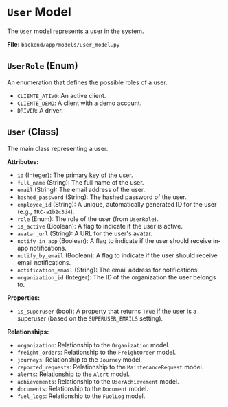 # `User` Model

The `User` model represents a user in the system.

**File:** `backend/app/models/user_model.py`

## `UserRole` (Enum)

An enumeration that defines the possible roles of a user.

*   `CLIENTE_ATIVO`: An active client.
*   `CLIENTE_DEMO`: A client with a demo account.
*   `DRIVER`: A driver.

## `User` (Class)

The main class representing a user.

**Attributes:**

*   `id` (Integer): The primary key of the user.
*   `full_name` (String): The full name of the user.
*   `email` (String): The email address of the user.
*   `hashed_password` (String): The hashed password of the user.
*   `employee_id` (String): A unique, automatically generated ID for the user (e.g., `TRC-a1b2c3d4`).
*   `role` (Enum): The role of the user (from `UserRole`).
*   `is_active` (Boolean): A flag to indicate if the user is active.
*   `avatar_url` (String): A URL for the user's avatar.
*   `notify_in_app` (Boolean): A flag to indicate if the user should receive in-app notifications.
*   `notify_by_email` (Boolean): A flag to indicate if the user should receive email notifications.
*   `notification_email` (String): The email address for notifications.
*   `organization_id` (Integer): The ID of the organization the user belongs to.

**Properties:**

*   `is_superuser` (bool): A property that returns `True` if the user is a superuser (based on the `SUPERUSER_EMAILS` setting).

**Relationships:**

*   `organization`: Relationship to the `Organization` model.
*   `freight_orders`: Relationship to the `FreightOrder` model.
*   `journeys`: Relationship to the `Journey` model.
*   `reported_requests`: Relationship to the `MaintenanceRequest` model.
*   `alerts`: Relationship to the `Alert` model.
*   `achievements`: Relationship to the `UserAchievement` model.
*   `documents`: Relationship to the `Document` model.
*   `fuel_logs`: Relationship to the `FuelLog` model.
